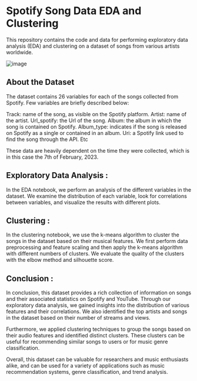 # Spotify Song Data EDA and Clustering
This repository contains the code and data for performing exploratory data analysis (EDA) and clustering on a dataset of songs from various artists worldwide.

![image](https://149695847.v2.pressablecdn.com/wp-content/uploads/2019/04/if_spotify_then_youtube-1024x538.png)

## About the Dataset
The dataset contains 26 variables for each of the songs collected from Spotify. Few variables are briefly described below:

Track: name of the song, as visible on the Spotify platform.
Artist: name of the artist.
Url_spotify: the Url of the song.
Album: the album in which the song is contained on Spotify.
Album_type: indicates if the song is released on Spotify as a single or contained in an album.
Uri: a Spotify link used to find the song through the API.
Etc

These data are heavily dependent on the time they were collected, which is in this case the 7th of February, 2023.

## Exploratory Data Analysis :

In the EDA notebook, we perform an analysis of the different variables in the dataset. We examine the distribution of each variable, look for correlations between variables, and visualize the results with different plots.

## Clustering :
In the clustering notebook, we use the k-means algorithm to cluster the songs in the dataset based on their musical features. We first perform data preprocessing and feature scaling and then apply the k-means algorithm with different numbers of clusters. We evaluate the quality of the clusters with the elbow method and silhouette score.

## Conclusion :
In conclusion, this dataset provides a rich collection of information on songs and their associated statistics on Spotify and YouTube. Through our exploratory data analysis, we gained insights into the distribution of various features and their correlations. We also identified the top artists and songs in the dataset based on their number of streams and views.

Furthermore, we applied clustering techniques to group the songs based on their audio features and identified distinct clusters. These clusters can be useful for recommending similar songs to users or for music genre classification.

Overall, this dataset can be valuable for researchers and music enthusiasts alike, and can be used for a variety of applications such as music recommendation systems, genre classification, and trend analysis.
